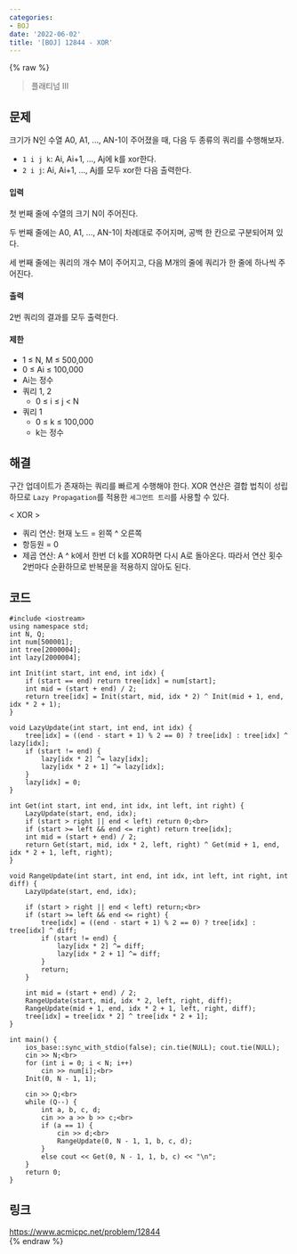 ```yaml
---
categories:
- BOJ
date: '2022-06-02'
title: '[BOJ] 12844 - XOR'
---
```


{% raw %}
> 플래티넘 III<br>

## 문제
크기가 N인 수열 A0, A1, ..., AN-1이 주어졌을 때, 다음 두 종류의 쿼리를 수행해보자.

-   `1 i j k`: Ai, Ai+1, ..., Aj에 k를 xor한다.
-   `2 i j`: Ai, Ai+1, ..., Aj를 모두 xor한 다음 출력한다.

#### 입력
첫 번째 줄에 수열의 크기 N이 주어진다.

두 번째 줄에는 A0, A1, ..., AN-1이 차례대로 주어지며, 공백 한 칸으로 구분되어져 있다.

세 번째 줄에는 쿼리의 개수 M이 주어지고, 다음 M개의 줄에 쿼리가 한 줄에 하나씩 주어진다.

#### 출력
2번 쿼리의 결과를 모두 출력한다.

#### 제한
-   1 ≤ N, M ≤ 500,000
-   0 ≤ Ai  ≤ 100,000
-   Ai는 정수
-   쿼리 1, 2
    -   0 ≤ i ≤ j < N
-   쿼리 1
    -   0 ≤ k ≤ 100,000
    -   k는 정수

## 해결
구간 업데이트가 존재하는 쿼리를 빠르게 수행해야 한다. XOR 연산은 결합 법칙이 성립하므로 `Lazy Propagation`를 적용한 `세그먼트 트리`를 사용할 수 있다.

< XOR >
- 쿼리 연산: 현재 노드 = 왼쪽 ^ 오른쪽
- 항등원 = 0
- 제곱 연산: A ^ k에서 한번 더 k를 XOR하면 다시 A로 돌아온다. 따라서 연산 횟수 2번마다 순환하므로 반복문을 적용하지 않아도 된다.

## 코드
```
#include <iostream>
using namespace std;
int N, Q;
int num[500001];
int tree[2000004];
int lazy[2000004];

int Init(int start, int end, int idx) {
	if (start == end) return tree[idx] = num[start];
	int mid = (start + end) / 2;
	return tree[idx] = Init(start, mid, idx * 2) ^ Init(mid + 1, end, idx * 2 + 1);
}

void LazyUpdate(int start, int end, int idx) {
	tree[idx] = ((end - start + 1) % 2 == 0) ? tree[idx] : tree[idx] ^ lazy[idx];
	if (start != end) {
		lazy[idx * 2] ^= lazy[idx];
		lazy[idx * 2 + 1] ^= lazy[idx];
	}
	lazy[idx] = 0;
}

int Get(int start, int end, int idx, int left, int right) {
	LazyUpdate(start, end, idx);
	if (start > right || end < left) return 0;<br>
	if (start >= left && end <= right) return tree[idx];
	int mid = (start + end) / 2;
	return Get(start, mid, idx * 2, left, right) ^ Get(mid + 1, end, idx * 2 + 1, left, right);
}

void RangeUpdate(int start, int end, int idx, int left, int right, int diff) {
	LazyUpdate(start, end, idx);

	if (start > right || end < left) return;<br>
	if (start >= left && end <= right) {
		tree[idx] = ((end - start + 1) % 2 == 0) ? tree[idx] : tree[idx] ^ diff;
		if (start != end) {
			lazy[idx * 2] ^= diff;
			lazy[idx * 2 + 1] ^= diff;
		}
		return;
	}

	int mid = (start + end) / 2;
	RangeUpdate(start, mid, idx * 2, left, right, diff);
	RangeUpdate(mid + 1, end, idx * 2 + 1, left, right, diff);
	tree[idx] = tree[idx * 2] ^ tree[idx * 2 + 1];
}

int main() {
	ios_base::sync_with_stdio(false); cin.tie(NULL); cout.tie(NULL);
	cin >> N;<br>
	for (int i = 0; i < N; i++)
		cin >> num[i];<br>
	Init(0, N - 1, 1);

	cin >> Q;<br>
	while (Q--) {
		int a, b, c, d;
		cin >> a >> b >> c;<br>
		if (a == 1) {
			cin >> d;<br>
			RangeUpdate(0, N - 1, 1, b, c, d);
		}
		else cout << Get(0, N - 1, 1, b, c) << "\n";
	}
	return 0;
}
```

## 링크
https://www.acmicpc.net/problem/12844<br>
{% endraw %}
